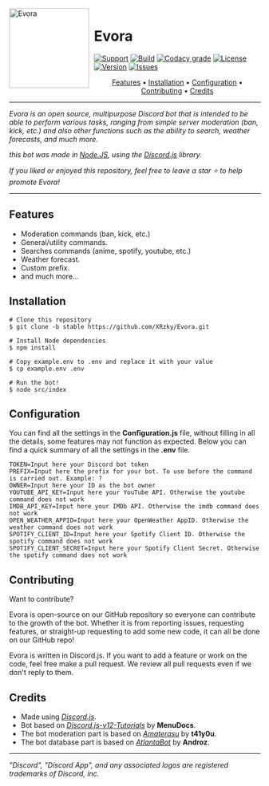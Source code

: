 <img width="160" height="160" align="left" style="float: left; margin: 0 10px 10px 0;" alt="Evora" src="https://i.imgur.com/IYZqpUi.jpg">

# Evora

[![Support](https://img.shields.io/discord/708659047057981451?color=7289da&label=discord&logo=discord&logoColor=white&style=for-the-badge)](https://discord.gg/nW6x9EN)
[![Build](https://img.shields.io/travis/XRzky/Evora/stable?style=for-the-badge)](https://travis-ci.com/XRzky/Evora)
[![Codacy grade](https://img.shields.io/codacy/grade/f7c237153ea545059c7d0521e59def69/stable?logo=codacy&style=for-the-badge)](https://app.codacy.com/gh/XRzky/Evora/dashboard)
[![License](https://img.shields.io/github/license/XRzky/Evora?style=for-the-badge)](https://github.com/XRzky/Evora/blob/stable/LICENSE)
[![Version](https://img.shields.io/github/package-json/v/XRzky/Evora/stable?label=version&style=for-the-badge)](https://github.com/XRzky/Evora/blob/stable/package.json)
[![Issues](https://img.shields.io/github/issues/XRzky/Evora.svg?color=37f149&style=for-the-badge)](https://github.com/XRzky/Evora/issues)

<p align="center">
  <a href="#features">Features</a>
  •
  <a href="#installation">Installation</a>
  •
  <a href="#configuration">Configuration</a>
  •
  <a href="#contributing">Contributing</a>
  •
  <a href="#credits">Credits</a>
</p>

---

<i>Evora is an open source, multipurpose Discord bot that is intended to be able to perform various tasks, ranging from simple server moderation (ban, kick, etc.)
and also other functions such as the ability to search, weather forecasts, and much more.

this bot was made in
[Node.JS](https://nodejs.org),
using the [Discord.js](https://discord.js.org/#/) library.

If you liked or enjoyed this repository, feel free to leave a star ⭐ to help promote Evora!
</i>

---

## Features
* Moderation commands (ban, kick, etc.)
* General/utility commands.
* Searches commands (anime, spotify, youtube, etc.)
* Weather forecast.
* Custom prefix.
* and much more...

## Installation
```dosini
# Clone this repository
$ git clone -b stable https://github.com/XRzky/Evora.git

# Install Node dependencies
$ npm install

# Copy example.env to .env and replace it with your value
$ cp example.env .env

# Run the bot!
$ node src/index
```

## Configuration
You can find all the settings in the **Configuration.js** file, without filling in all the details,
some features may not function as expected. Below you can find a quick summary of all the settings in the **.env** file.

```dosini
TOKEN=Input here your Discord bot token
PREFIX=Input here the prefix for your bot. To use before the command is carried out. Example: ?
OWNER=Input here your ID as the bot owner
YOUTUBE_API_KEY=Input here your YouTube API. Otherwise the youtube command does not work
IMDB_API_KEY=Input here your IMDb API. Otherwise the imdb command does not work
OPEN_WEATHER_APPID=Input here your OpenWeather AppID. Otherwise the weather command does not work
SPOTIFY_CLIENT_ID=Input here your Spotify Client ID. Otherwise the spotify command does not work
SPOTIFY_CLIENT_SECRET=Input here your Spotify Client Secret. Otherwise the spotify command does not work
```

## Contributing
Want to contribute?

Evora is open-source on our GitHub repository so everyone can contribute to the growth of the bot.
Whether it is from reporting issues, requesting features, or straight-up requesting to add some new code, it can all be done on our GitHub repo!

Evora is written in Discord.js. If you want to add a feature or work on the code, feel free make a pull request. 
We review all pull requests even if we don't reply to them.

## Credits
* Made using <i>[Discord.js](https://github.com/discordjs/discord.js)</i>.
* Bot based on <i>[Discord.js-v12-Tutorials](https://github.com/MenuDocs/Discord.js-v12-Tutorials)</i> by **MenuDocs**.
* The bot moderation part is based on <i>[Amaterasu](https://github.com/t41y0u/Amaterasu)</i> by **t41y0u**.
* The bot database part is based on <i>[AtlantaBot](https://github.com/Androz2091/AtlantaBot)</i> by **Androz**.

---
<i>"Discord", "Discord App", and any associated logos are registered trademarks of Discord, inc.</i>